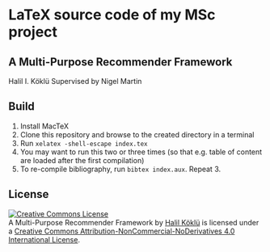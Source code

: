 # LaTeX source code of my MSc project

## A Multi-Purpose Recommender Framework
Halil I. Köklü
Supervised by Nigel Martin

## Build

1. Install MacTeX
2. Clone this repository and browse to the created directory in a terminal
3. Run `xelatex -shell-escape index.tex`
4. You may want to run this two or three times (so that e.g. table of content are loaded after the first compilation)
5. To re-compile bibliography, run `bibtex index.aux`. Repeat 3.

## License

<a rel="license" href="http://creativecommons.org/licenses/by-nc-nd/4.0/"><img alt="Creative Commons License" style="border-width:0" src="https://i.creativecommons.org/l/by-nc-nd/4.0/88x31.png" /></a><br /><span xmlns:dct="http://purl.org/dc/terms/" property="dct:title">A Multi-Purpose Recommender Framework</span> by <a xmlns:cc="http://creativecommons.org/ns#" href="https://github.com/halk/msc-project-report" property="cc:attributionName" rel="cc:attributionURL">Halil Köklü</a> is licensed under a <a rel="license" href="http://creativecommons.org/licenses/by-nc-nd/4.0/">Creative Commons Attribution-NonCommercial-NoDerivatives 4.0 International License</a>.
